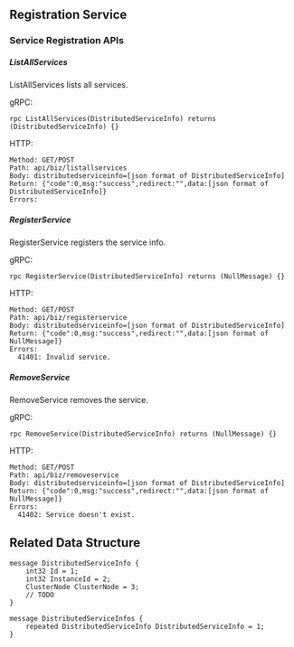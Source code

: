 ## Registration Service

### Service Registration APIs

##### ListAllServices

ListAllServices lists all services.

gRPC:

```
rpc ListAllServices(DistributedServiceInfo) returns (DistributedServiceInfo) {}
```

HTTP:

```
Method: GET/POST
Path: api/biz/listallservices
Body: distributedserviceinfo=[json format of DistributedServiceInfo]
Return: {"code":0,msg:"success",redirect:"",data:[json format of DistributedServiceInfo]}
Errors:

```

##### RegisterService

RegisterService registers the service info.

gRPC:

```
rpc RegisterService(DistributedServiceInfo) returns (NullMessage) {}
```

HTTP:

```
Method: GET/POST
Path: api/biz/registerservice
Body: distributedserviceinfo=[json format of DistributedServiceInfo]
Return: {"code":0,msg:"success",redirect:"",data:[json format of NullMessage]}
Errors:
  41401: Invalid service.
```

##### RemoveService

RemoveService removes the service.

gRPC:

```
rpc RemoveService(DistributedServiceInfo) returns (NullMessage) {}
```

HTTP:

```
Method: GET/POST
Path: api/biz/removeservice
Body: distributedserviceinfo=[json format of DistributedServiceInfo]
Return: {"code":0,msg:"success",redirect:"",data:[json format of NullMessage]}
Errors:
  41402: Service doesn't exist.
```

## Related Data Structure
```
message DistributedServiceInfo {
	int32 Id = 1;
	int32 InstanceId = 2;
	ClusterNode ClusterNode = 3;
	// TODO
}
```

```
message DistributedServiceInfos {
	repeated DistributedServiceInfo DistributedServiceInfo = 1;
}
```

